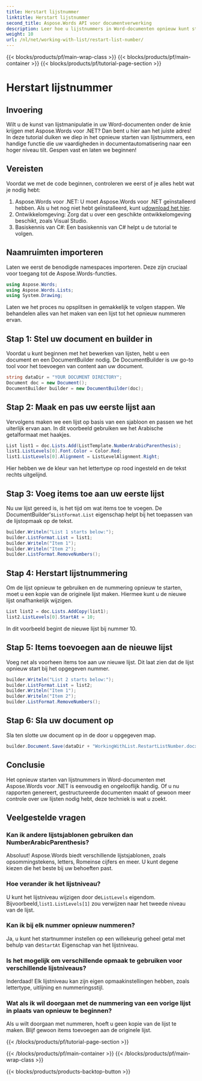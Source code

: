 ```yaml
---
title: Herstart lijstnummer
linktitle: Herstart lijstnummer
second_title: Aspose.Words API voor documentverwerking
description: Leer hoe u lijstnummers in Word-documenten opnieuw kunt starten met Aspose.Words voor .NET. Deze gedetailleerde gids van 2000 woorden behandelt alles wat u moet weten, van installatie tot geavanceerde aanpassing.
weight: 10
url: /nl/net/working-with-list/restart-list-number/
---
```


{{< blocks/products/pf/main-wrap-class >}}
{{< blocks/products/pf/main-container >}}
{{< blocks/products/pf/tutorial-page-section >}}

# Herstart lijstnummer

## Invoering

Wilt u de kunst van lijstmanipulatie in uw Word-documenten onder de knie krijgen met Aspose.Words voor .NET? Dan bent u hier aan het juiste adres! In deze tutorial duiken we diep in het opnieuw starten van lijstnummers, een handige functie die uw vaardigheden in documentautomatisering naar een hoger niveau tilt. Gespen vast en laten we beginnen!

## Vereisten

Voordat we met de code beginnen, controleren we eerst of je alles hebt wat je nodig hebt:

1.  Aspose.Words voor .NET: U moet Aspose.Words voor .NET geïnstalleerd hebben. Als u het nog niet hebt geïnstalleerd, kunt u[download het hier](https://releases.aspose.com/words/net/).
2. Ontwikkelomgeving: Zorg dat u over een geschikte ontwikkelomgeving beschikt, zoals Visual Studio.
3. Basiskennis van C#: Een basiskennis van C# helpt u de tutorial te volgen.

## Naamruimten importeren

Laten we eerst de benodigde namespaces importeren. Deze zijn cruciaal voor toegang tot de Aspose.Words-functies.

```csharp
using Aspose.Words;
using Aspose.Words.Lists;
using System.Drawing;
```

Laten we het proces nu opsplitsen in gemakkelijk te volgen stappen. We behandelen alles van het maken van een lijst tot het opnieuw nummeren ervan.

## Stap 1: Stel uw document en builder in

Voordat u kunt beginnen met het bewerken van lijsten, hebt u een document en een DocumentBuilder nodig. De DocumentBuilder is uw go-to tool voor het toevoegen van content aan uw document.

```csharp
string dataDir = "YOUR DOCUMENT DIRECTORY";
Document doc = new Document();
DocumentBuilder builder = new DocumentBuilder(doc);
```

## Stap 2: Maak en pas uw eerste lijst aan

Vervolgens maken we een lijst op basis van een sjabloon en passen we het uiterlijk ervan aan. In dit voorbeeld gebruiken we het Arabische getalformaat met haakjes.

```csharp
List list1 = doc.Lists.Add(ListTemplate.NumberArabicParenthesis);
list1.ListLevels[0].Font.Color = Color.Red;
list1.ListLevels[0].Alignment = ListLevelAlignment.Right;
```

Hier hebben we de kleur van het lettertype op rood ingesteld en de tekst rechts uitgelijnd.

## Stap 3: Voeg items toe aan uw eerste lijst

 Nu uw lijst gereed is, is het tijd om wat items toe te voegen. De DocumentBuilder's`ListFormat.List` eigenschap helpt bij het toepassen van de lijstopmaak op de tekst.

```csharp
builder.Writeln("List 1 starts below:");
builder.ListFormat.List = list1;
builder.Writeln("Item 1");
builder.Writeln("Item 2");
builder.ListFormat.RemoveNumbers();
```

## Stap 4: Herstart lijstnummering

Om de lijst opnieuw te gebruiken en de nummering opnieuw te starten, moet u een kopie van de originele lijst maken. Hiermee kunt u de nieuwe lijst onafhankelijk wijzigen.

```csharp
List list2 = doc.Lists.AddCopy(list1);
list2.ListLevels[0].StartAt = 10;
```

In dit voorbeeld begint de nieuwe lijst bij nummer 10.

## Stap 5: Items toevoegen aan de nieuwe lijst

Voeg net als voorheen items toe aan uw nieuwe lijst. Dit laat zien dat de lijst opnieuw start bij het opgegeven nummer.

```csharp
builder.Writeln("List 2 starts below:");
builder.ListFormat.List = list2;
builder.Writeln("Item 1");
builder.Writeln("Item 2");
builder.ListFormat.RemoveNumbers();
```

## Stap 6: Sla uw document op

Sla ten slotte uw document op in de door u opgegeven map.

```csharp
builder.Document.Save(dataDir + "WorkingWithList.RestartListNumber.docx");
```

## Conclusie

Het opnieuw starten van lijstnummers in Word-documenten met Aspose.Words voor .NET is eenvoudig en ongelooflijk handig. Of u nu rapporten genereert, gestructureerde documenten maakt of gewoon meer controle over uw lijsten nodig hebt, deze techniek is wat u zoekt.

## Veelgestelde vragen

### Kan ik andere lijstsjablonen gebruiken dan NumberArabicParenthesis?

Absoluut! Aspose.Words biedt verschillende lijstsjablonen, zoals opsommingstekens, letters, Romeinse cijfers en meer. U kunt degene kiezen die het beste bij uw behoeften past.

### Hoe verander ik het lijstniveau?

 U kunt het lijstniveau wijzigen door de`ListLevels` eigendom. Bijvoorbeeld,`list1.ListLevels[1]` zou verwijzen naar het tweede niveau van de lijst.

### Kan ik bij elk nummer opnieuw nummeren?

 Ja, u kunt het startnummer instellen op een willekeurig geheel getal met behulp van de`StartAt` Eigenschap van het lijstniveau.

### Is het mogelijk om verschillende opmaak te gebruiken voor verschillende lijstniveaus?

Inderdaad! Elk lijstniveau kan zijn eigen opmaakinstellingen hebben, zoals lettertype, uitlijning en nummeringsstijl.

### Wat als ik wil doorgaan met de nummering van een vorige lijst in plaats van opnieuw te beginnen?

Als u wilt doorgaan met nummeren, hoeft u geen kopie van de lijst te maken. Blijf gewoon items toevoegen aan de originele lijst.



{{< /blocks/products/pf/tutorial-page-section >}}

{{< /blocks/products/pf/main-container >}}
{{< /blocks/products/pf/main-wrap-class >}}

{{< blocks/products/products-backtop-button >}}
